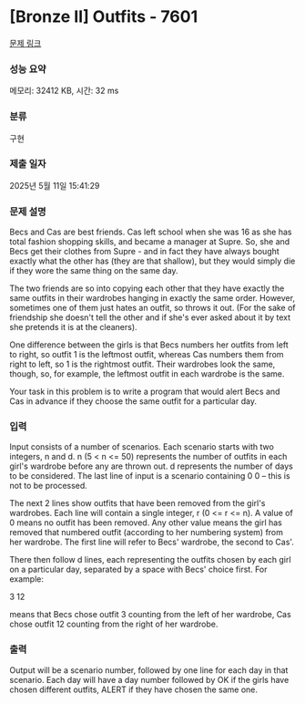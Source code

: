 # [Bronze II] Outfits - 7601 

[문제 링크](https://www.acmicpc.net/problem/7601) 

### 성능 요약

메모리: 32412 KB, 시간: 32 ms

### 분류

구현

### 제출 일자

2025년 5월 11일 15:41:29

### 문제 설명

<p>Becs and Cas are best friends. Cas left school when she was 16 as she has total fashion shopping skills, and became a manager at Supre. So, she and Becs get their clothes from Supre - and in fact they have always bought exactly what the other has (they are that shallow), but they would simply die if they wore the same thing on the same day.</p>

<p>The two friends are so into copying each other that they have exactly the same outfits in their wardrobes hanging in exactly the same order. However, sometimes one of them just hates an outfit, so throws it out. (For the sake of friendship she doesn't tell the other and if she's ever asked about it by text she pretends it is at the cleaners).</p>

<p>One difference between the girls is that Becs numbers her outfits from left to right, so outfit 1 is the leftmost outfit, whereas Cas numbers them from right to left, so 1 is the rightmost outfit. Their wardrobes look the same, though, so, for example, the leftmost outfit in each wardrobe is the same.</p>

<p>Your task in this problem is to write a program that would alert Becs and Cas in advance if they choose the same outfit for a particular day. </p>

### 입력 

 <p>Input consists of a number of scenarios. Each scenario starts with two integers, n and d. n (5 < n <= 50) represents the number of outfits in each girl's wardrobe before any are thrown out. d represents the number of days to be considered. The last line of input is a scenario containing 0 0 – this is not to be processed.</p>

<p>The next 2 lines show outfits that have been removed from the girl's wardrobes. Each line will contain a single integer, r (0 <= r <= n). A value of 0 means no outfit has been removed. Any other value means the girl has removed that numbered outfit (according to her numbering system) from her wardrobe. The first line will refer to Becs' wardrobe, the second to Cas'.</p>

<p>There then follow d lines, each representing the outfits chosen by each girl on a particular day, separated by a space with Becs' choice first. For example:</p>

<p>3 12</p>

<p>means that Becs chose outfit 3 counting from the left of her wardrobe, Cas chose outfit 12 counting from the right of her wardrobe. </p>

### 출력 

 <p>Output will be a scenario number, followed by one line for each day in that scenario. Each day will have a day number followed by OK if the girls have chosen different outfits, ALERT if they have chosen the same one.</p>

